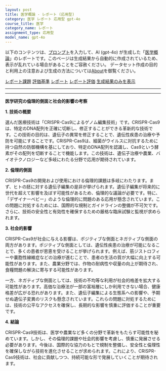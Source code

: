 ```yaml
---
layout: post
title: 医学概論 - レポート (応用型)
category: 医学 レポート 応用型 gpt-4o
course_title: 医学
category_name: レポート
assignment_type: 応用型
model_name: gpt-4o
---
```


以下のコンテンツは、[プロンプト](http://127.0.0.1:8000/generated/医学/gpt-4o/prompt_レポート-応用型.md)を入力して、AI (gpt-4o) が生成した「[医学概論](/contents/医学/)」のレポートです。このページは生成結果から自動的に作成されているため、表示が乱れている場合があることをご容赦ください。
データセット作成の目的と利用上の注意および生成の方法については[About](/About)を御覧ください。

[レポート課題](../レポート課題-応用型)
[評価基準](../評価基準-応用型)
[レポート](../レポート-応用型)
[レポート評価](../レポート評価-応用型)
[生成結果のみを表示](http://127.0.0.1:8000/generated/医学/gpt-4o/レポート-応用型.md)
  

***
***
  
**医学研究の倫理的側面と社会的影響の考察**

**1. 技術の概要**

選んだ医療技術は「CRISPR-Cas9によるゲノム編集技術」です。CRISPR-Cas9は、特定のDNA配列を正確に切断し、修正することができる革新的な技術です。この技術の目的は、遺伝子の異常を修正することで、遺伝性疾患の治療や予防を可能にすることです。CRISPR-Cas9は、細菌がウイルスに対抗するために持つ自然の防御機構を基にしており、特定のDNA配列を認識し、Cas9という酵素がその配列を切断することで機能します。この技術は、遺伝子治療や農業、バイオテクノロジーなど多岐にわたる分野で応用が期待されています。

**2. 倫理的側面**

CRISPR-Cas9の開発および使用における倫理的課題は多岐にわたります。まず、ヒトの胚に対する遺伝子編集の是非が挙げられます。遺伝子編集が将来的に世代を超えて影響を及ぼす可能性があるため、倫理的な議論が必要です。特に、「デザイナーベビー」のような倫理的に問題のある応用が懸念されています。この問題に対処するためには、国際的な規制とガイドラインの整備が不可欠です。さらに、技術の安全性と有効性を確保するための厳格な臨床試験と監視が求められます。

**3. 社会的影響**

CRISPR-Cas9が社会に与える影響は、ポジティブな側面とネガティブな側面の両方があります。ポジティブな側面としては、遺伝性疾患の治療が可能になることで、多くの患者が恩恵を受けることが挙げられます。例えば、筋ジストロフィーや嚢胞性線維症などの治療が進むことで、患者の生活の質が大幅に向上する可能性があります。また、農業分野では、作物の耐病性や収量の向上が期待され、食糧問題の解決に寄与する可能性があります。

一方、ネガティブな側面としては、技術の不均等な利用が社会的格差を拡大する可能性があります。高価な治療法が一部の富裕層にしか利用できない場合、健康格差が広がる恐れがあります。また、遺伝子編集による生態系への影響や、予期せぬ遺伝子変異のリスクも懸念されています。これらの問題に対処するためには、技術の公平なアクセスを確保し、長期的な影響を慎重に評価することが重要です。

**4. 結論**

CRISPR-Cas9技術は、医学や農業など多くの分野で革新をもたらす可能性を秘めています。しかし、その倫理的課題や社会的影響を考慮し、慎重に発展させる必要があります。今後は、国際的な協力のもとで規制を整備し、安全性と倫理性を確保しながら技術を進化させることが求められます。これにより、CRISPR-Cas9技術は、社会に貢献しつつ、持続可能な形で発展していくことが期待されます。
